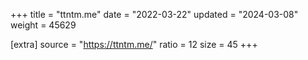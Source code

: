 +++
title = "ttntm.me"
date = "2022-03-22"
updated = "2024-03-08"
weight = 45629

[extra]
source = "https://ttntm.me/"
ratio = 12
size = 45
+++
